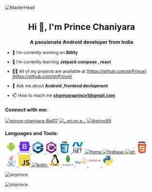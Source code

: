 <a target="_blank" rel="noopener noreferrer nofollow" href="https://www.google.com/url?sa=i&url=https%3A%2F%2Fhappy05dz.tumblr.com%2F&psig=AOvVaw1TpapK7wd-YIKlYkYIWOU3&ust=1716731898562000&source=images&cd=vfe&opi=89978449&ved=0CBEQjRxqFwoTCJDMhOj6qIYDFQAAAAAdAAAAABAE" data-target="animated-image.originalLink"><img src="[https://www.google.com/url?sa=i&url=https%3A%2F%2Fhappy05dz.tumblr.com%2F&psig=AOvVaw1TpapK7wd-YIKlYkYIWOU3&ust=1716731898562000&source=images&cd=vfe&opi=89978449&ved=0CBEQjRxqFwoTCJDMhOj6qIYDFQAAAAAdAAAAABAE](https://assets-global.website-files.com/635e632477408d12d1811a64/64062c5a083e545615ea9f2b_Programming-3-1.gif)" alt="MasterHead" style="max-width: 100%; display: inline-block;" data-target="animated-image.originalImage"></a>
<h1 align="center">Hi 👋, I'm Prince Chaniyara</h1>
<h3 align="center">A passionate Android developer from India</h3>

- 🔭 I’m currently working on **Billify**

- 🌱 I’m currently learning **Jetpack compose , react**

- 👨‍💻 All of my projects are available at [https://github.com/strPrince](https://github.com/strPrince)

- 💬 Ask me about **Android ,frontend devlopment**

- 📫 How to reach me **chaniyaraprince1@gmail.com**

<h3 align="left">Connect with me:</h3>
<p align="left">
<a href="https://linkedin.com/in/prince-chaniyara-8a417" target="blank"><img align="center" src="https://raw.githubusercontent.com/rahuldkjain/github-profile-readme-generator/master/src/images/icons/Social/linked-in-alt.svg" alt="prince-chaniyara-8a417" height="30" width="40" /></a>
<a href="https://instagram.com/_.pri.nc.e._" target="blank"><img align="center" src="https://raw.githubusercontent.com/rahuldkjain/github-profile-readme-generator/master/src/images/icons/Social/instagram.svg" alt="_.pri.nc.e._" height="30" width="40" /></a>
<a href="https://medium.com/@princ69" target="blank"><img align="center" src="https://raw.githubusercontent.com/rahuldkjain/github-profile-readme-generator/master/src/images/icons/Social/medium.svg" alt="@princ69" height="30" width="40" /></a>
</p>

<h3 align="left">Languages and Tools:</h3>
<p align="left"> <a href="https://developer.android.com" target="_blank" rel="noreferrer"> <img src="https://raw.githubusercontent.com/devicons/devicon/master/icons/android/android-original-wordmark.svg" alt="android" width="40" height="40"/> </a> <a href="https://getbootstrap.com" target="_blank" rel="noreferrer"> <img src="https://raw.githubusercontent.com/devicons/devicon/master/icons/bootstrap/bootstrap-plain-wordmark.svg" alt="bootstrap" width="40" height="40"/> </a> <a href="https://www.w3schools.com/cpp/" target="_blank" rel="noreferrer"> <img src="https://raw.githubusercontent.com/devicons/devicon/master/icons/cplusplus/cplusplus-original.svg" alt="cplusplus" width="40" height="40"/> </a> <a href="https://www.w3schools.com/cs/" target="_blank" rel="noreferrer"> <img src="https://raw.githubusercontent.com/devicons/devicon/master/icons/csharp/csharp-original.svg" alt="csharp" width="40" height="40"/> </a> <a href="https://www.w3schools.com/css/" target="_blank" rel="noreferrer"> <img src="https://raw.githubusercontent.com/devicons/devicon/master/icons/css3/css3-original-wordmark.svg" alt="css3" width="40" height="40"/> </a> <a href="https://dotnet.microsoft.com/" target="_blank" rel="noreferrer"> <img src="https://raw.githubusercontent.com/devicons/devicon/master/icons/dot-net/dot-net-original-wordmark.svg" alt="dotnet" width="40" height="40"/> </a> <a href="https://www.figma.com/" target="_blank" rel="noreferrer"> <img src="https://www.vectorlogo.zone/logos/figma/figma-icon.svg" alt="figma" width="40" height="40"/> </a> <a href="https://firebase.google.com/" target="_blank" rel="noreferrer"> <img src="https://www.vectorlogo.zone/logos/firebase/firebase-icon.svg" alt="firebase" width="40" height="40"/> </a> <a href="https://git-scm.com/" target="_blank" rel="noreferrer"> <img src="https://www.vectorlogo.zone/logos/git-scm/git-scm-icon.svg" alt="git" width="40" height="40"/> </a> <a href="https://www.w3.org/html/" target="_blank" rel="noreferrer"> <img src="https://raw.githubusercontent.com/devicons/devicon/master/icons/html5/html5-original-wordmark.svg" alt="html5" width="40" height="40"/> </a> <a href="https://www.java.com" target="_blank" rel="noreferrer"> <img src="https://raw.githubusercontent.com/devicons/devicon/master/icons/java/java-original.svg" alt="java" width="40" height="40"/> </a> <a href="https://developer.mozilla.org/en-US/docs/Web/JavaScript" target="_blank" rel="noreferrer"> <img src="https://raw.githubusercontent.com/devicons/devicon/master/icons/javascript/javascript-original.svg" alt="javascript" width="40" height="40"/> </a> <a href="https://kotlinlang.org" target="_blank" rel="noreferrer"> <img src="https://www.vectorlogo.zone/logos/kotlinlang/kotlinlang-icon.svg" alt="kotlin" width="40" height="40"/> </a> <a href="https://www.linux.org/" target="_blank" rel="noreferrer"> <img src="https://raw.githubusercontent.com/devicons/devicon/master/icons/linux/linux-original.svg" alt="linux" width="40" height="40"/> </a> <a href="https://www.mongodb.com/" target="_blank" rel="noreferrer"> <img src="https://raw.githubusercontent.com/devicons/devicon/master/icons/mongodb/mongodb-original-wordmark.svg" alt="mongodb" width="40" height="40"/> </a> <a href="https://www.mysql.com/" target="_blank" rel="noreferrer"> <img src="https://raw.githubusercontent.com/devicons/devicon/master/icons/mysql/mysql-original-wordmark.svg" alt="mysql" width="40" height="40"/> </a> <a href="https://www.oracle.com/" target="_blank" rel="noreferrer"> <img src="https://raw.githubusercontent.com/devicons/devicon/master/icons/oracle/oracle-original.svg" alt="oracle" width="40" height="40"/> </a> <a href="https://www.python.org" target="_blank" rel="noreferrer"> <img src="https://raw.githubusercontent.com/devicons/devicon/master/icons/python/python-original.svg" alt="python" width="40" height="40"/> </a> </p>

<p><img align="center" src="https://github-readme-stats.vercel.app/api/top-langs?username=strprince&show_icons=true&locale=en&layout=compact" alt="strprince" /></p>

<p><img align="center" src="https://github-readme-streak-stats.herokuapp.com/?user=strprince&" alt="strprince" /></p>
